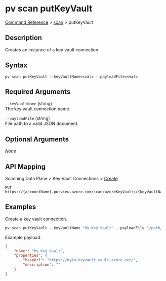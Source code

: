 # pv scan putKeyVault
[Command Reference](../../../README.md#command-reference) > [scan](./main.md) > putKeyVault

## Description
Creates an instance of a key vault connection

## Syntax
```
pv scan putKeyVault --keyVaultName=<val> --payloadFile=<val>
```

## Required Arguments
`--keyVaultName` (string)  
The key vault connection name.

`--payloadFile` (string)  
File path to a valid JSON document.

## Optional Arguments
*None*

## API Mapping
Scanning Data Plane > Key Vault Connections > [Create](https://docs.microsoft.com/en-us/rest/api/purview/scanningdataplane/key-vault-connections/create)
```
PUT https://{accountName}.purview.azure.com/scan/azureKeyVaults/{keyVaultName}
```

## Examples
Create a key vault connection.
```powershell
pv scan putKeyVault --keyVaultName "My Key Vault" --payloadFile "/path/to/file.json"
```

Example payload.
```json
{
    "name": "My Key Vault",
    "properties": {
        "baseUrl": "https://mykv-keyvault.vault.azure.net/",
        "description": ""
    }
}
```